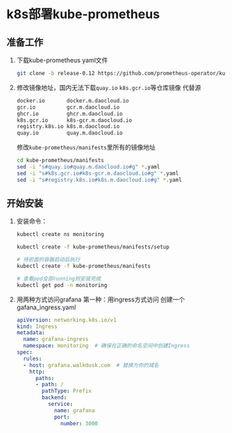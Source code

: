 # k8s部署kube-prometheus

## 准备工作

1. 下载kube-prometheus yaml文件

    ```sh
    git clone -b release-0.12 https://github.com/prometheus-operator/kube-prometheus.git
    ```

2. 修改镜像地址，国内无法下载`quay.io` `k8s.gcr.io`等仓库镜像
   代替源

    ```sh
    docker.io       docker.m.daocloud.io
    gcr.io          gcr.m.daocloud.io
    ghcr.io         ghcr.m.daocloud.io
    k8s.gcr.io      k8s-gcr.m.daocloud.io
    registry.k8s.io k8s.m.daocloud.io
    quay.io         quay.m.daocloud.io
    ```

    修改`kube-prometheus/manifests`里所有的镜像地址

    ```sh
    cd kube-prometheus/manifests
    sed -i "s#quay.io#quay.m.daocloud.io#g" *.yaml
    sed -i "s#k8s.gcr.io#k8s-gcr.m.daocloud.io#g" *.yaml
    sed -i "s#registry.k8s.io#k8s.m.daocloud.io#g" *.yaml
    ```

## 开始安装

1. 安装命令：

    ```sh
    kubectl create ns monitoring
    
    kubectl create -f kube-prometheus/manifests/setup
    
    # 待前面的容器启动后执行
    kubectl create -f kube-prometheus/manifests

    # 查看pod全部running则安装完成
    kubectl get pod -n monitoring
    ```

2. 用两种方式访问grafana
   第一种：用ingress方式访问
   创建一个gafana_ingress.yaml

   ```yaml
   apiVersion: networking.k8s.io/v1
   kind: Ingress
   metadata:
     name: grafana-ingress
     namespace: monitoring  # 确保在正确的命名空间中创建Ingress
   spec:
     rules:
     - host: grafana.walkdusk.com  # 替换为你的域名
       http:
         paths:
         - path: /
           pathType: Prefix
           backend:
             service:
               name: grafana
               port:
                 number: 3000
   ```
